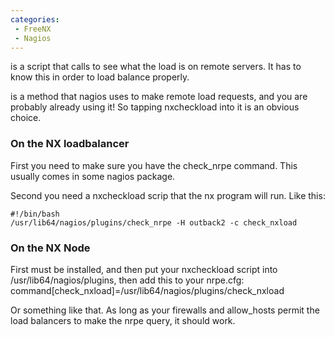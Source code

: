 ```yaml
---
categories:
 - FreeNX
 - Nagios
---
```

<nxcheckload> is a script that <FreeNX> calls to see what the load is on
remote servers. It has to know this in order to load balance properly.

<NRPE> is a method that nagios uses to make remote load requests, and
you are probably already using it! So tapping nxcheckload into it is an
obvious choice.

### On the NX loadbalancer

First you need to make sure you have the check\_nrpe command. This
usually comes in some nagios package.

Second you need a nxcheckload scrip that the nx program will run. Like
this:

    #!/bin/bash
    /usr/lib64/nagios/plugins/check_nrpe -H outback2 -c check_nxload

### On the NX Node

First <NRPE> must be installed, and then put your nxcheckload script
into /usr/lib64/nagios/plugins, then add this to your nrpe.cfg:
command[check\_nxload]=/usr/lib64/nagios/plugins/check\_nxload

Or something like that. As long as your firewalls and allow\_hosts
permit the load balancers to make the nrpe query, it should work.

